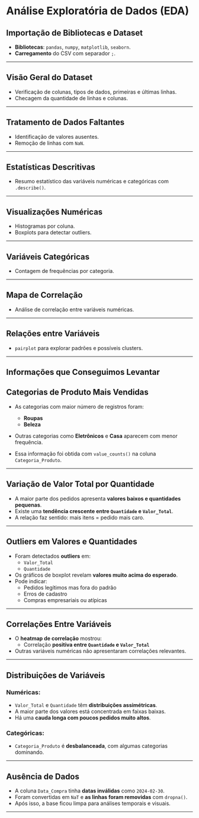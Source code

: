 #  Análise Exploratória de Dados (EDA)

## Importação de Bibliotecas e Dataset

- **Bibliotecas**: `pandas`, `numpy`, `matplotlib`, `seaborn`.
- **Carregamento** do CSV com separador `;`.

---

##  Visão Geral do Dataset

- Verificação de colunas, tipos de dados, primeiras e últimas linhas.
- Checagem da quantidade de linhas e colunas.

---

##  Tratamento de Dados Faltantes

- Identificação de valores ausentes.
- Remoção de linhas com `NaN`.

---

##  Estatísticas Descritivas

- Resumo estatístico das variáveis numéricas e categóricas com `.describe()`.

---

##  Visualizações Numéricas

- Histogramas por coluna.
- Boxplots para detectar outliers.

---

##  Variáveis Categóricas

- Contagem de frequências por categoria.

---

##  Mapa de Correlação

- Análise de correlação entre variáveis numéricas.

---

##  Relações entre Variáveis

- `pairplot` para explorar padrões e possíveis clusters.

---

##  Informações que Conseguimos Levantar

##  Categorias de Produto Mais Vendidas

- As categorias com maior número de registros foram:
  - **Roupas**
  - **Beleza**
- Outras categorias como **Eletrônicos** e **Casa** aparecem com menor frequência.

- Essa informação foi obtida com `value_counts()` na coluna `Categoria_Produto`.

---

##  Variação de Valor Total por Quantidade

- A maior parte dos pedidos apresenta **valores baixos e quantidades pequenas**.
- Existe uma **tendência crescente entre `Quantidade` e `Valor_Total`**.
- A relação faz sentido: mais itens = pedido mais caro.

---

##  Outliers em Valores e Quantidades

- Foram detectados **outliers** em:
  - `Valor_Total`
  - `Quantidade`
- Os gráficos de boxplot revelam **valores muito acima do esperado**.
- Pode indicar:
  - Pedidos legítimos mas fora do padrão
  - Erros de cadastro
  - Compras empresariais ou atípicas

---

##  Correlações Entre Variáveis

- O **heatmap de correlação** mostrou:
  - Correlação **positiva entre `Quantidade` e `Valor_Total`**
- Outras variáveis numéricas não apresentaram correlações relevantes.

---

##  Distribuições de Variáveis

### Numéricas:
- `Valor_Total` e `Quantidade` têm **distribuições assimétricas**.
- A maior parte dos valores está concentrada em faixas baixas.
- Há uma **cauda longa com poucos pedidos muito altos**.

### Categóricas:
- `Categoria_Produto` é **desbalanceada**, com algumas categorias dominando.

---

##  Ausência de Dados

- A coluna `Data_Compra` tinha **datas inválidas** como `2024-02-30`.
- Foram convertidas em `NaT` e **as linhas foram removidas** com `dropna()`.
- Após isso, a base ficou limpa para análises temporais e visuais.

---